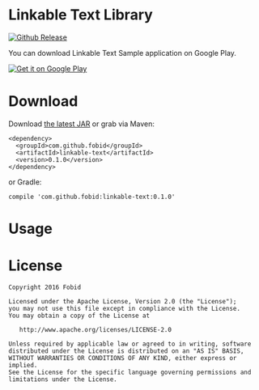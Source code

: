 # Linkable Text Library

[![Github Release][release-image]][release-url]

You can download Linkable Text Sample application on Google Play.

[![Get it on Google Play](http://www.android.com/images/brand/get_it_on_play_logo_small.png)](https://play.google.com/store/apps/details?id=com.github.fobid.linkabletext.sample)

# Download
Download [the latest JAR](https://repo1.maven.org/maven2/com/github/fobid/linkabletext/0.1.0/linkabletext-0.1.0.aar) or grab via Maven:
```
<dependency>
  <groupId>com.github.fobid</groupId>
  <artifactId>linkable-text</artifactId>
  <version>0.1.0</version>
</dependency>
```
or Gradle:
```
compile 'com.github.fobid:linkable-text:0.1.0'
```

# Usage

# License
```
Copyright 2016 Fobid

Licensed under the Apache License, Version 2.0 (the "License");
you may not use this file except in compliance with the License.
You may obtain a copy of the License at

   http://www.apache.org/licenses/LICENSE-2.0

Unless required by applicable law or agreed to in writing, software
distributed under the License is distributed on an "AS IS" BASIS,
WITHOUT WARRANTIES OR CONDITIONS OF ANY KIND, either express or implied.
See the License for the specific language governing permissions and
limitations under the License.
```

[release-image]: https://img.shields.io/badge/release-v0.1.0-lightgrey.svg
[release-url]: https://github.com/fobid/webviewer/releases/tag/0.1.

